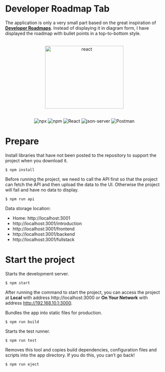 # Developer Roadmap Tab
The application is only a very small part based on the great inspiration of [**Developer Roadmaps**](https://roadmap.sh/). Instead of displaying it in diagram form, I have displayed the roadmap with bullet points in a top-to-bottom style.

<div align="center">
<br>
<img src="https://upload.wikimedia.org/wikipedia/commons/thumb/a/a7/React-icon.svg/2300px-React-icon.svg.png" alt="react" width="250" height="200">
<br>
<br>

![npx](https://badgen.net/badge/npx/9.6.7?labelColor=blue&color=black)
![npm](https://badgen.net/badge/npm/9.6.7?labelColor=blue&color=black)
![React](https://badgen.net/badge/React/18.2.0?labelColor=blue&color=black)
![json-server](https://badgen.net/badge/json-server/%5E0.17.3?labelColor=blue&color=black)
![Postman](https://badgen.net/badge/Postman/v10.17.4?labelColor=blue&color=black)

</div>

# Prepare
Install libraries that have not been posted to the repository to support the project when you download it.
```
$ npm install
```

Before running the project, we need to call the API first so that the project can fetch the API and then upload the data to the UI. Otherwise the project will fail and have no data to display.
```
$ npm run api
```

Data storage location:
- Home: http://localhost:3001
- http://localhost:3001/introduction
- http://localhost:3001/frontend
- http://localhost:3001/backend
- http://localhost:3001/fullstack

# Start the project
Starts the development server.
```
$ npm start
```

After running the command to start the project, you can access the project at **Local** with address http://localhost:3000 or **On Your Network** with address http://192.168.10.1:3000.

Bundles the app into static files for production.
```
$ npm run build
```

Starts the test runner.
```
$ npm run test
```

Removes this tool and copies build dependencies, configuration files and scripts into the app directory. If you do this, you can’t go back!
```
$ npm run eject
```
